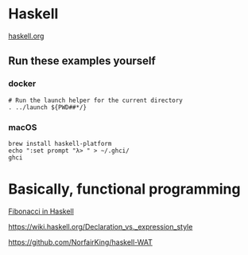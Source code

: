 # Haskell

[haskell.org](https://www.haskell.org/)

## Run these examples yourself

### docker

```
# Run the launch helper for the current directory
. ../launch ${PWD##*/}
```

### macOS

```
brew install haskell-platform
echo ":set prompt "λ> " > ~/.ghci/
ghci
```

# Basically, functional programming

[Fibonacci in Haskell](https://web.archive.org/web/20170317114735/http://adamesterline.com/haskell/2015/01/03/Fibonacci-in-Haskell)

https://wiki.haskell.org/Declaration_vs._expression_style

<https://github.com/NorfairKing/haskell-WAT>